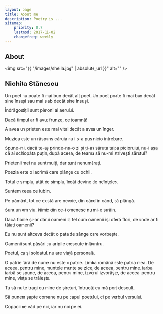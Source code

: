 ```yaml
---
layout: page
title: About me
description: Poetry is ...
sitemap:
    priority: 0.7
    lastmod: 2017-11-02
    changefreq: weekly
---
```

## About

<span class="image left"><img src="{{ "/images/sheila.jpg" | absolute_url }}" alt="" /></span>

<h2>Nichita Stănescu</h2>
  <p> Un poet nu poate fi mai bun decât alt poet. Un poet poate fi mai bun decât sine însuși sau mai slab decât sine însuși.</p>
  <p>Îndrăgostiții sunt pietoni ai aerului.</p>
  <p>Dacă timpul ar fi avut frunze, ce toamnă!</p>
  <p>A avea un prieten este mai vital decât a avea un înger.</p>
  <p>Muzica este un răspuns căruia nu i s-a pus nicio întrebare.</p>
  <div></div>

  <p>Spune-mi, dacă te-aș prinde-ntr-o zi și ți-aș săruta talpa piciorului, nu-i așa că ai schiopăta puțin, după aceea, de teama să nu-mi strivești sărutul?</p>
  <p>Prietenii mei nu sunt mulți, dar sunt nenumărați.</p>
  <p>Poezia este o lacrimă care plânge cu ochii.</p>
  <p>Totul e simplu, atât de simplu, încât devine de neînţeles.</p>
  <p>Suntem ceea ce iubim.</p>
  <p>Pe pământ, tot ce există are nevoie, din când în când, să plângă.</p>
  <p>Sunt un om viu. Nimic din ce-i omenesc nu mi-e străin.</p>
  <p>Dacă florile și-ar dărui oameni la fel cum oamenii își oferă flori, de unde ar fi tăiați oamenii?</p>
  <p>Eu nu sunt altceva decât o pata de sânge care vorbește.</p>
  <p>Oamenii sunt păsări cu aripile crescute înlăuntru.</p>
  <p>Poetul, ca și soldatul, nu are viață personală.</p>
  <p>O patrie fără de nume nu este o patrie. Limba română este patria mea. De aceea, pentru mine, muntele munte se zice, de aceea, pentru mine, iarba iarbă se spune, de aceea, pentru mine, izvorul izvorăşte, de aceea, pentru mine, viaţa se trăieşte.</p>
  <p>Tu să nu te tragi cu mine de şireturi, întrucât eu mă port desculţ.</p>
  <p>Să punem şapte coroane nu pe capul poetului, ci pe verbul versului.</p>
  <p>Copacii ne văd pe noi, iar nu noi pe ei.</p>
